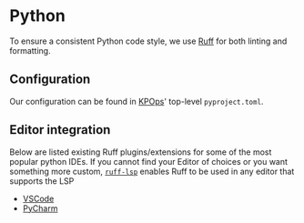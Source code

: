 # Python

To ensure a consistent Python code style, we use [Ruff](https://docs.astral.sh/ruff/) for both linting and formatting.

## Configuration

Our configuration can be found in [KPOps](https://github.com/bakdata/kpops)' top-level `pyproject.toml`.

## Editor integration

Below are listed existing Ruff plugins/extensions for some of the most popular python IDEs. If you cannot find your Editor of choices or you want something more custom, [`ruff-lsp`](https://github.com/astral-sh/ruff-lsp) enables Ruff to be used in any editor that supports the LSP

- [VSCode](https://marketplace.visualstudio.com/items?itemName=charliermarsh.ruff)
- [PyCharm](https://plugins.jetbrains.com/plugin/20574-ruff)
